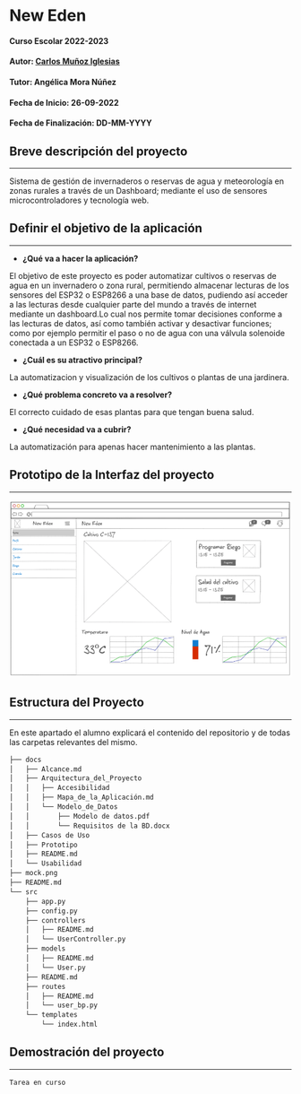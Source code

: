 # New Eden

#### Curso Escolar 2022-2023
#### Autor: [Carlos Muñoz Iglesias](https://github.com/romitus)
#### Tutor: Angélica Mora Núñez
#### Fecha de Inicio: 26-09-2022
#### Fecha de Finalización: DD-MM-YYYY

## Breve descripción del proyecto
***

Sistema de gestión de invernaderos o reservas de agua y meteorología en zonas rurales a través de un Dashboard; mediante el uso de sensores microcontroladores y tecnología web.

## Definir el objetivo de la aplicación
***

- **¿Qué va a hacer la aplicación?**

El objetivo de este proyecto es poder automatizar cultivos o reservas de agua en un invernadero o zona rural, permitiendo almacenar lecturas de los sensores del ESP32 o ESP8266 a una base de datos, pudiendo así acceder a las lecturas desde cualquier parte del mundo a través de internet mediante un dashboard.Lo cual nos permite tomar decisiones conforme a las lecturas de datos, así como también activar y desactivar funciones; como por ejemplo permitir el paso o no de agua con una válvula solenoide conectada a un ESP32 o ESP8266.

- **¿Cuál es su atractivo principal?**

 La automatizacion y visualización de los cultivos o plantas de una jardinera.
 
- **¿Qué problema concreto va a resolver?**

 El correcto cuidado de esas plantas para que tengan buena salud.
 
- **¿Qué necesidad va a cubrir?**

 La automatización para apenas hacer mantenimiento a las plantas.

## Prototipo de la Interfaz del proyecto
***

![Mock del proyecto Escritorio](mock.png "Mock New Eden")

## Estructura del Proyecto
***
En este apartado el alumno explicará el contenido del repositorio y de todas las carpetas relevantes del mismo.
```bash
├── docs
│   ├── Alcance.md
│   ├── Arquitectura_del_Proyecto
│   │   ├── Accesibilidad
│   │   ├── Mapa_de_la_Aplicación.md
│   │   └── Modelo_de_Datos
│   │       ├── Modelo de datos.pdf
│   │       └── Requisitos de la BD.docx
│   ├── Casos de Uso
│   ├── Prototipo
│   ├── README.md
│   └── Usabilidad
├── mock.png
├── README.md
└── src
    ├── app.py
    ├── config.py
    ├── controllers
    │   ├── README.md
    │   └── UserController.py
    ├── models
    │   ├── README.md
    │   └── User.py
    ├── README.md
    ├── routes
    │   ├── README.md
    │   └── user_bp.py
    └── templates
        └── index.html
```
## Demostración del proyecto
***
```diff
Tarea en curso
```

